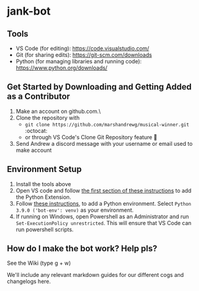 # jank-bot

## Tools
* VS Code (for editing): https://code.visualstudio.com/
* Git (for sharing edits): https://git-scm.com/downloads
* Python (for managing libraries and running code): https://www.python.org/downloads/

## Get Started by Downloading and Getting Added as a Contributor
1. Make an account on github.com.\
2. Clone the repository with 
   * `git clone https://github.com/marshandrewg/musical-winner.git` :octocat:
   * or through VS Code's Clone Git Repository feature :rocket:
3. Send Andrew a discord message with your username or email used to make account

## Environment Setup
1. Install the tools above
3. Open VS code and follow [the first section of these instructions](https://code.visualstudio.com/docs/python/python-tutorial) to add the Python Extension. 
4. Follow [these instructions](https://code.visualstudio.com/docs/python/environments), to add a Python environment. Select `Python 3.9.0 ('bot-env': venv)` as your environment.
6. If running on Windows, open Powershell as an Administrator and run `Set-ExecutionPolicy unrestricted`. This will ensure that VS Code can run powershell scripts. 

## How do I make the bot work? Help pls?
See the Wiki (type g + w)

We'll include any relevant markdown guides for our different cogs and changelogs here. 
